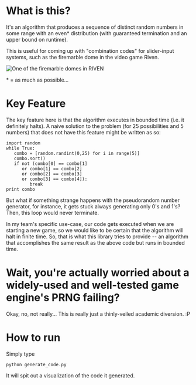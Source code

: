 What is this?
=============

It's an algorithm that produces a sequence of distinct random numbers in some range with an even\* distribution (with guaranteed termination and an upper bound on runtime).

This is useful for coming up with "combination codes" for slider-input systems, such as the firemarble dome in the video game Riven.

![One of the firemarble domes in RIVEN](https://raw.github.com/philip-peterson/slider-combo/master/dome.png)

\* = as much as possible...

Key Feature
====

The key feature here is that the algorithm executes in bounded time (i.e. it definitely halts). A naive solution to the problem (for 25 possibilities and 5 numbers) that does not have this feature might be written as so:

```
import random
while True:
   combo = [random.randint(0,25) for i in range(5)]
   combo.sort()
   if not (combo[0] == combo[1]
      or combo[1] == combo[2]
      or combo[2] == combo[3]
      or combo[3] == combo[4]):
         break
print combo
````

But what if something strange happens with the pseudorandom number generator, for instance, it gets stuck always generating only 0's and 1's? Then, this loop would never terminate.

In my team's specific use-case, our code gets executed when we are starting a new game, so we would like to be certain that the algorithm will halt in finite time. So, that is what this library tries to provide -- an algorithm that accomplishes the same result as the above code but runs in bounded time.

Wait, you're actually worried about a widely-used and well-tested game engine's PRNG failing?
==========

Okay, no, not really... This is really just a thinly-veiled academic diversion. :P

How to run
==========

Simply type

```
python generate_code.py
```

It will spit out a visualization of the code it generated.
